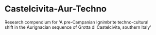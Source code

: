 # Castelcivita-Aur-Techno
Research compendium for 'A pre-Campanian Ignimbrite techno-cultural shift in the Aurignacian sequence of Grotta di Castelcivita, southern Italy'
